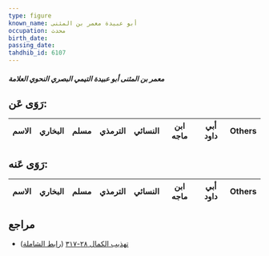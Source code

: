 ```yaml
---
type: figure
known_name: أبو عبيدة معمر بن المثنى
occupation: محدث
birth_date:
passing_date:
tahdhib_id: 6107
---
```

##### معمر بن المثنى أبو عبيدة التيمي البصري النحوي العلامة

## رَوَى عَن:
| الاسم | البخاري | مسلم | الترمذي | النسائي | ابن ماجه | أبي داود | Others |
| ----- | ------- | ---- | ------- | ------- | -------- | -------- | ------ |
## رَوَى عَنه:
| الاسم | البخاري | مسلم | الترمذي | النسائي | ابن ماجه | أبي داود | Others |
| ----- | ------- | ---- | ------- | ------- | -------- | -------- | ------ |
## مراجع
- [تهذيب الكمال ٢٨-٣١٧](obsidian://open?vault=Tahdhib-al-Kamal&file=Figures/٦١٠٧-معمر%20بن%20المثنى%20أبو%20عبيدة%20التيمي%20البصري%20النحوي%20العلامة) ([رابط الشاملة](https://shamela.ws/book/3722/15292))